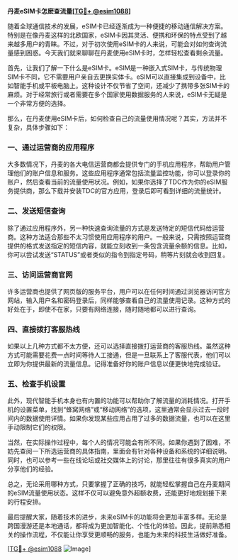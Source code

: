 **丹麦eSIM卡怎麽查流量[[TG💪+ @esim1088](https://t.me/s/esim1088)]**

随着全球通信技术的发展，eSIM卡已经逐渐成为一种便捷的移动通信解决方案。特别是在像丹麦这样的北欧国家，eSIM卡因其灵活、便携和环保的特点受到了越来越多用户的青睐。不过，对于初次使用eSIM卡的人来说，可能会对如何查询流量感到困惑。今天我们就来聊聊在丹麦使用eSIM卡时，怎样轻松查看剩余流量。

首先，让我们了解一下什么是eSIM卡。eSIM是一种嵌入式SIM卡，与传统物理SIM卡不同，它不需要用户亲自去更换实体卡。eSIM可以直接集成到设备中，比如智能手机或平板电脑上。这种设计不仅节省了空间，还减少了携带多张SIM卡的麻烦。对于经常旅行或者需要在多个国家使用数据服务的人来说，eSIM卡无疑是一个非常方便的选择。

那么，在丹麦使用eSIM卡后，如何检查自己的流量使用情况呢？其实，方法并不复杂，具体步骤如下：

### **一、通过运营商的应用程序**
大多数情况下，丹麦的各大电信运营商都会提供专门的手机应用程序，帮助用户管理他们的账户信息和服务。这些应用程序通常包括流量监控功能，你可以登录你的账户，然后查看当前的流量使用状况。例如，如果你选择了TDC作为你的eSIM服务提供商，那么下载并安装TDC的官方应用，登录后即可看到详细的流量统计。

### **二、发送短信查询**
除了通过应用程序外，另一种快速查询流量的方式是发送特定的短信代码给运营商。这种方法适合那些不太习惯使用应用程序的用户。一般来说，只需按照运营商提供的格式发送指定的短信内容，就能立刻收到一条包含流量余额的信息。比如，你可以尝试发送“STATUS”或者类似的指令到指定号码，稍等片刻就会收到回复。

### **三、访问运营商官网**
许多运营商也提供了网页版的服务平台，用户可以在任何时间通过浏览器访问官方网站，输入用户名和密码登录后，同样能够查看自己的流量使用记录。这种方式的好处在于，即使不在家，只要有网络连接，随时随地都可以进行查询。

### **四、直接拨打客服热线**
如果以上几种方式都不太方便，还可以选择直接拨打运营商的客服热线。虽然这种方式可能需要花费一点时间等待人工接通，但是一旦联系上了客服代表，他们可以立即为你提供最新的流量信息。记得准备好你的账户信息以便更快地完成验证。

### **五、检查手机设置**
此外，现代智能手机本身也有内置的功能可以帮助你了解流量的消耗情况。打开手机的设置菜单，找到“蜂窝网络”或“移动网络”的选项，这里通常会显示过去一段时间内的数据使用详情。如果你发现某些应用占用了过多的数据流量，也可以在这里手动限制它们的权限。

当然，在实际操作过程中，每个人的情况可能会有所不同。如果你遇到了困难，不妨先查阅一下所选运营商的具体指南，里面会有针对各种设备和系统的详细说明。同时，也可以参考一些在线论坛或社交媒体上的讨论，那里往往有很多真实的用户分享他们的经验。

总之，无论采用哪种方式，只要掌握了正确的技巧，就能轻松掌握自己在丹麦期间的eSIM流量使用状态。这样不仅可以避免意外超额收费，还能更好地规划接下来的行程安排。

最后提醒大家，随着技术的进步，未来eSIM卡的功能将会更加丰富多样。无论是跨国漫游还是本地通话，都将成为更加智能化、个性化的体验。因此，提前熟悉相关的操作流程，不仅能让你享受更顺畅的服务，也能为未来的科技生活做好准备。

[[TG💪+ @esim1088](https://t.me/s/esim1088) ![Image](https://i.postimg.cc/4NQfJmqS/Snipaste-2025-05-13-00-14-12.png)]